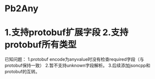 Pb2Any
======
1.支持protobuf扩展字段
2.支持protobuf所有类型
==
已知问题：
1.protobuf encode为anyvalue时没有检查required字段（与protobuf保持一致）
2.暂不支持unknown字段解析。
3.后续添加jsoncpp和protobuf的互转。
